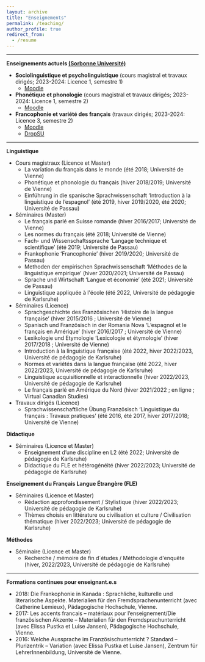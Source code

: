```yaml
---
layout: archive
title: "Enseignements"
permalink: /teaching/
author_profile: true
redirect_from:
  - /resume
---
```

---
**Enseignements actuels <a href="https://moodle-lettres.sorbonne-universite.fr/moodle-2023/pluginfile.php/15032/mod_folder/content/0/LICENCE/Brochure%20Licence%20Sciences%20du%20langage%202023-2024.pdf?forcedownload=1">(Sorbonne Université)</a>**
* <b>Sociolinguistique et psycholinguistique</b> (cours magistral et travaux dirigés; 2023-2024: Licence 1, semestre 1)
  * <a href="https://moodle-lettres.sorbonne-universite.fr/moodle-2023/course/view.php?id=1750">Moodle</a>
* <b>Phonétique et phonologie</b> (cours magistral et travaux dirigés; 2023-2024: Licence 1, semestre 2)
  * <a href="https://moodle-lettres.sorbonne-universite.fr/moodle-2023/course/view.php?id=3214">Moodle</a>
* <b>Francophonie et variété des français</b> (travaux dirigés; 2023-2024: Licence 3, semestre 2)
  * <a href="https://moodle-lettres.sorbonne-universite.fr/moodle-2023/course/view.php?id=3694">Moodle</a>
  * <a href="https://dropsu.sorbonne-universite.fr/s/4SZmjGnCxxH5bDk">DropSU</a>

---
**Linguistique**
* Cours magistraux (Licence et Master)
  * La variation du français dans le monde (été 2018; Université de Vienne)
  * Phonétique et phonologie du français (hiver 2018/2019; Université de Vienne)
  * Einführung in die spanische Sprachwissenschaft ‘Introduction à la linguistique de l’espagnol’ (été 2019, hiver 2019/2020, été 2020; Université de Passau)
* Séminaires (Master)
  * Le français parlé en Suisse romande (hiver 2016/2017; Université de Vienne)
  * Les normes du français (été 2018; Université de Vienne)
  * Fach- und Wissenschaftssprache ‘Langage technique et scientifique’ (été 2019; Université de Passau)
  * Frankophonie ‘Francophonie’ (hiver 2019/2020; Université de Passau)
  * Methoden der empirischen Sprachwissenschaft ‘Méthodes de la linguistique empirique’ (hiver 2020/2021; Université de Passau)
  * Sprache und Wirtschaft ‘Langue et économie’ (été 2021; Université de Passau)
  * Linguistique appliquée à l'école (été 2022, Université de pédagogie de Karlsruhe)
* Séminaires (Licence)
  * Sprachgeschichte des Französischen ‘Histoire de la langue française’ (hiver 2015/2016 ; Université de Vienne)
  * Spanisch und Französisch in der Romania Nova ‘L’espagnol et le français en Amérique’ (hiver 2016/2017 ; Université de Vienne)
  * Lexikologie und Etymologie ‘Lexicologie et étymologie’ (hiver 2017/2018 ; Université de Vienne)
  * Introduction à la linguistique française (été 2022, hiver 2022/2023, Université de pédagogie de Karlsruhe)
  * Normes et variétés dans la langue française (été 2022, hiver 2022/2023, Université de pédagogie de Karlsruhe)
  * Linguistique acquisitionnelle et interactionnelle (hiver 2022/2023, Université de pédagogie de Karlsruhe)
  * Le français parlé en Amérique du Nord (hiver 2021/2022 ; en ligne ; Virtual Canadian Studies)
* Travaux dirigés (Licence)
  * Sprachwissenschaftliche Übung Französisch ‘Linguistique du français : Travaux pratiques’ (été 2016, été 2017, hiver 2017/2018; Université de Vienne)

**Didactique**
* Séminaires (Licence et Master)
  * Enseignement d’une discipline en L2 (été 2022; Université de pédagogie de Karlsruhe)
  * Didactique du FLE et hétérogénéité (hiver 2022/2023; Université de pédagogie de Karlsruhe)

**Enseignement du Français Langue Étrangère (FLE)**
* Séminaires (Licence et Master)
  * Rédaction approfondissement / Stylistique (hiver 2022/2023; Université de pédagogie de Karlsruhe)
  * Thèmes choisis en littérature ou civilisation et culture / Civilisation thématique (hiver 2022/2023; Université de pédagogie de Karlsruhe)

**Méthodes**
* Séminaire (Licence et Master)
  * Recherche / mémoire de fin d´études / Méthodologie d'enquête (hiver, 2022/2023, Université de pédagogie de Karlsruhe)

---
**Formations continues pour enseignant.e.s**
* 2018: Die Frankophonie in Kanada : Sprachliche, kulturelle und literarische Aspekte. Materialien für den Fremdsprachenunterricht (avec Catherine Lemieux), Pädagogische Hochschule, Vienne.
* 2017: Les accents francais – matériaux pour l’enseignement/Die französischen Akzente – Materialien für den Fremdsprachunterricht (avec Elissa Pustka et Luise Jansen), Pädagogische Hochschule, Vienne.
* 2016: Welche Aussprache im Französischunterricht ? Standard – Plurizentrik – Variation (avec Elissa Pustka et Luise Jansen), Zentrum für LehrerInnenbildung, Université de Vienne.
